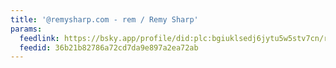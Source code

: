 ```yaml
---
title: '@remysharp.com - rem / Remy Sharp'
params:
  feedlink: https://bsky.app/profile/did:plc:bgiuklsedj6jytu5w5stv7cn/rss
  feedid: 36b21b82786a72cd7da9e897a2ea72ab
---
```

